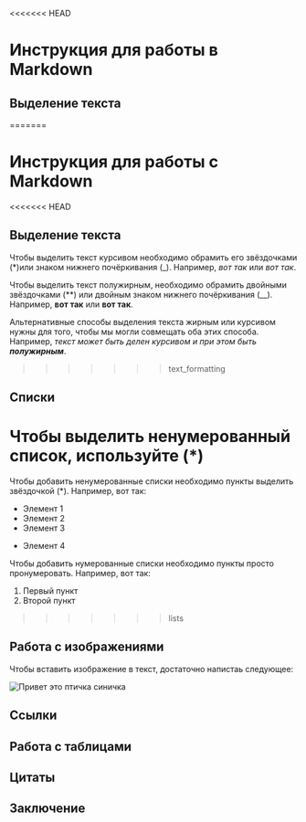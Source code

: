 <<<<<<< HEAD
# Инструкция для работы в Markdown

## Выделение текста

=======
# Инструкция для работы с Markdown

<<<<<<< HEAD
## Выделение текста

Чтобы выделить текст курсивом необходимо обрамить его звёздочками (*)или знаком нижнего почёркивания (_). Например, *вот так* или _вот так_. 

Чтобы выделить текст полужирным, необходимо обрамить двойными звёздочками (**) или двойным знаком нижнего почёркивания (__). Например, **вот так** или __вот так__.    

Альтернативные способы выделения текста жирным или курсивом  нужны для того, чтобы мы могли совмещать оба этих способа. Например, _текст может быть делен курсивом и при этом быть **полужирным**_.

>>>>>>> text_formatting
## Списки
Чтобы выделить ненумерованный список, используйте (*)
=======
Чтобы добавить ненумерованные списки необходимо пункты выделить звёздочкой (*). Например, вот так: 
* Элемент 1  
* Элемент 2  
* Элемент 3
+ Элемент 4   

Чтобы добавить нумерованные списки необходимо пункты просто пронумеровать. Например, вот так: 
1. Первый пункт  
2. Второй пункт

>>>>>>> lists
## Работа с изображениями

Чтобы вставить изображение в текст, достаточно напистаь следующее:

![Привет это птичка синичка](ptichka.jpg) 

## Ссылки

## Работа с таблицами

## Цитаты

## Заключение
